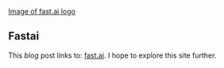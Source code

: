 
[Image of fast.ai logo](images/logo.png)

## Fastai

This *blog* post links to: [fast.ai](https://www.fast.ai). I hope to explore this site further. 

